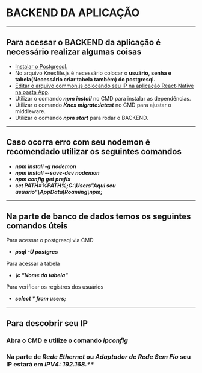# **BACKEND DA APLICAÇÃO**

***

## **Para acessar o BACKEND da aplicação é necessário realizar algumas coisas**

* [Instalar o Postgresql.](https://www.postgresql.org/download/)
* No arquivo Knexfile.js é necessário colocar o **usuário, senha e tabela(Necessário criar tabela também) do postgresql.**
* [Editar o arquivo common.js colocando seu IP na aplicação React-Native na pasta App](https://bitbucket.org/xrundevelopment/tcc/src/master/). 
* Utilizar o comando ***npm install*** no CMD para instalar as dependências.
* Utilizar o comando ***Knex migrate:latest*** no CMD para ajustar o middleware.
* Utilizar o comando ***npm start*** para rodar o BACKEND.
***
## **Caso ocorra erro com seu nodemon é recomendado utilizar os seguintes comandos**

* ***npm install -g nodemon***
* ***npm install --save-dev nodemon***
* ***npm config get prefix***
* ___set PATH=%PATH%;C:\Users\"Aqui seu usuario"\AppData\Roaming\npm;___
***
## **Na parte de banco de dados temos os seguintes comandos úteis**
Para acessar o postgresql via CMD
* ***psql -U postgres***
 
 Para acessar a tabela
* ***\c "Nome da tabela"***


Para verificar os registros dos usuários
* ***select * from users;***
***
## **Para descobrir seu IP**

### Abra o CMD e utilize o comando ***ipconfig***
### Na parte de ***Rede Ethernet*** ou ***Adaptador de Rede Sem Fio*** seu **IP** estará em ___IPV4: 192.168.**___